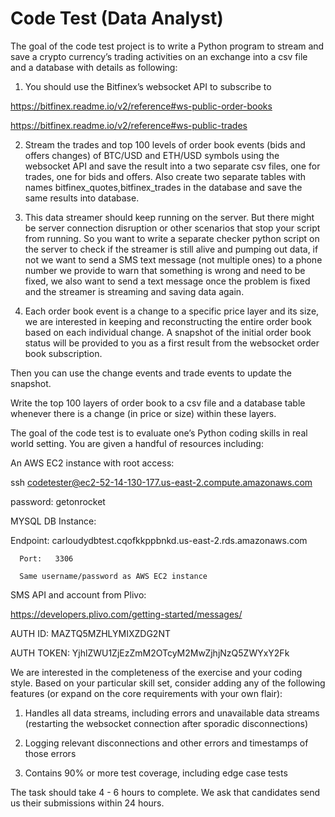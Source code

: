 # Code Test (Data Analyst)

The goal of the code test project is to write a Python program to stream and save a crypto currency’s trading activities on an exchange into a csv file and a database with details as following:
 
 
 
1. You should use the Bitfinex’s websocket API to subscribe to
 
https://bitfinex.readme.io/v2/reference#ws-public-order-books
 
https://bitfinex.readme.io/v2/reference#ws-public-trades
 
 
2. Stream the trades and top 100 levels of order book events (bids and offers changes) of BTC/USD and ETH/USD symbols using the websocket API and save the result into a two separate csv files, one for trades, one for bids and offers. Also create two separate tables with names bitfinex_quotes,bitfinex_trades in the database and save the same results into database.
 
 
 
3. This data streamer should keep running on the server. But there might be server connection disruption or other scenarios that stop your script from running. So you want to write a separate checker python script on the server to check if the streamer is still alive and pumping out data, if not we want to send a SMS text message (not multiple ones) to a phone number we provide to warn that something is wrong and need to be fixed, we also want to send a text message once the problem is fixed and the streamer is streaming and saving data again.
 
 
 
4. Each order book event is a change to a specific price layer and its size, we are interested in keeping and reconstructing the entire order book based on each individual change. A snapshot of the initial order book status will be provided to you as a first result from the websocket order book subscription.
 
Then you can use the change events and trade events to update the snapshot.
 
   Write the top 100 layers of order book to a csv file and a database table whenever there is a change (in price or size) within these layers.
 
 
 
The goal of the code test is to evaluate one’s Python coding skills in real world setting. You are given a handful of resources including:
 
 
 
An AWS EC2 instance with root access:
 
ssh codetester@ec2-52-14-130-177.us-east-2.compute.amazonaws.com
 
password: getonrocket
 
 
 
 
 
MYSQL DB Instance:
 
Endpoint:  carloudydbtest.cqofkkppbnkd.us-east-2.rds.amazonaws.com
 
 
 
      Port:   3306
 
      Same username/password as AWS EC2 instance
 
 
 
SMS API and account from Plivo:
 
https://developers.plivo.com/getting-started/messages/
 
 
 
AUTH ID: MAZTQ5MZHLYMIXZDG2NT
 
AUTH TOKEN:  YjhlZWU1ZjEzZmM2OTcyM2MwZjhjNzQ5ZWYxY2Fk
 
 
 
We are interested in the completeness of the exercise and your coding style. Based on your particular skill set, consider adding any of the following features (or expand on the core requirements with your own flair):
 
1.    Handles all data streams, including errors and unavailable data streams (restarting the websocket connection after sporadic disconnections)
 
2.    Logging relevant disconnections and other errors and timestamps of those errors
 
3.    Contains 90% or more test coverage, including edge case tests
 
The task should take 4 - 6 hours to complete. We ask that candidates send us their submissions within 24 hours.
 
